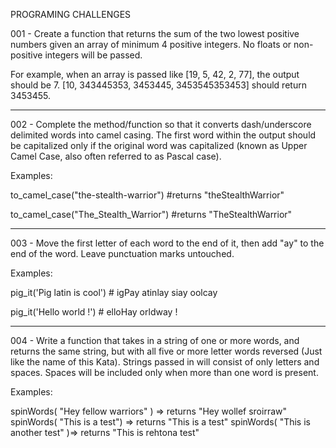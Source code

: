 PROGRAMING CHALLENGES

001 - Create a function that returns the sum of the two lowest positive numbers given an array of minimum 4 positive integers. No floats or non-positive integers will be passed.

For example, when an array is passed like [19, 5, 42, 2, 77], the output should be 7.
[10, 343445353, 3453445, 3453545353453] should return 3453455.
______________________________________________________________

002 - Complete the method/function so that it converts dash/underscore delimited words into camel casing. The first word within the output should be capitalized only if the original word was capitalized (known as Upper Camel Case, also often referred to as Pascal case).

Examples:

to_camel_case("the-stealth-warrior") #returns "theStealthWarrior"

to_camel_case("The_Stealth_Warrior") #returns "TheStealthWarrior"
______________________________________________________________

003 - Move the first letter of each word to the end of it, then add "ay" to the end of the word. Leave punctuation marks untouched.

Examples:

pig_it('Pig latin is cool') # igPay atinlay siay oolcay

pig_it('Hello world !')     # elloHay orldway !
______________________________________________________________

004 - Write a function that takes in a string of one or more words, and returns the same string, but with all five or more letter words reversed (Just like the name of this Kata). Strings passed in will consist of only letters and spaces. Spaces will be included only when more than one word is present.

Examples: 

spinWords( "Hey fellow warriors" ) => returns "Hey wollef sroirraw" spinWords( "This is a test") => returns "This is a test" spinWords( "This is another test" )=> returns "This is rehtona test"
